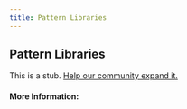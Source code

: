 ```yaml
---
title: Pattern Libraries
---
```


## Pattern Libraries

This is a stub. [Help our community expand it.](https://github.com/freeCodeCamp/guide-articles/tree/master/articles/User-Experience-Design/Pattern-Libraries/index.md)

<!-- The article goes here, in GitHub-flavored Markdown. Feel free to add YouTube videos, images, and CodePen/JSBin embeds  -->

#### More Information:
<!-- Please add any articles you think might be helpful to read before writing the article -->


